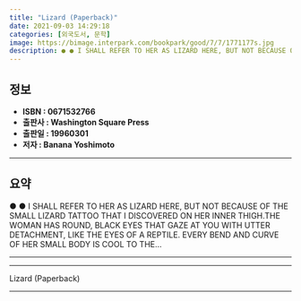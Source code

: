 ```yaml
---
title: "Lizard (Paperback)"
date: 2021-09-03 14:29:18
categories: [외국도서, 문학]
image: https://bimage.interpark.com/bookpark/good/7/7/1771177s.jpg
description: ● ● I SHALL REFER TO HER AS LIZARD HERE, BUT NOT BECAUSE OF THE SMALL LIZARD TATTOO THAT I DISCOVERED ON HER INNER THIGH.THE WOMAN HAS ROUND, BLACK EYES THAT
---
```


## **정보**

- **ISBN : 0671532766**
- **출판사 : Washington Square Press**
- **출판일 : 19960301**
- **저자 : Banana Yoshimoto**

------



## **요약**

●  ●  I SHALL REFER TO HER AS LIZARD HERE, BUT NOT BECAUSE OF THE SMALL LIZARD TATTOO THAT I DISCOVERED ON HER INNER THIGH.THE WOMAN HAS ROUND, BLACK EYES THAT GAZE AT YOU WITH UTTER DETACHMENT, LIKE THE EYES OF A REPTILE. EVERY BEND AND CURVE OF HER SMALL BODY IS COOL TO THE... 

------



------


Lizard (Paperback) 

------


